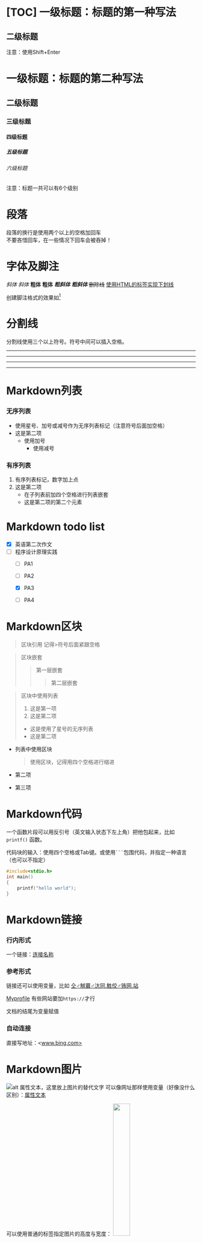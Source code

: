 [TOC]
一级标题：标题的第一种写法
======
二级标题
-----------
注意：使用Shift+Enter
# 一级标题：标题的第二种写法
## 二级标题
### 三级标题
#### 四级标题
##### 五级标题
###### 六级标题
注意：标题一共可以有6个级别
# 段落
段落的换行是使用两个以上的空格加回车  
不要吝惜回车，在一些情况下回车会被吞掉！

# 字体及脚注
*斜体*   _斜体_
**粗体** __粗体__
***粗斜体*** ___粗斜体___
~~删除线~~
<u>使用HTML的标签实现下划线</u>

创建脚注格式的效果如[^我是脚注]

[^我是脚注]:脚注内容在这里编辑
# 分割线
分割线使用三个以上符号。符号中间可以插入空格。
***
* * *
-----
- - -

# Markdown列表
### 无序列表
* 使用星号、加号或减号作为无序列表标记（注意符号后面加空格）
* 这是第二项
  + 使用加号
    - 使用减号
### 有序列表
1. 有序列表标记，数字加上点
2. 这是第二项
    - 在子列表前加四个空格进行列表嵌套
    - 这是第二项的第二个元素
# Markdown todo list
- [x] 英语第二次作文
- [ ] 程序设计原理实践
	- [ ] PA1
	- [ ] PA2
	- [x] PA3
	- [ ] PA4


# Markdown区块
> 区块引用
> 记得>符号后面紧跟空格

> 区块嵌套
> > 第一层嵌套
> >
> > > 第二层嵌套

> 区块中使用列表
> 1. 这是第一项
> 2. 这是第二项
> * 这是使用了星号的无序列表
> * 这是第二项

* 列表中使用区块 
  
    > 使用区块，记得用四个空格进行缩进
* 第二项
* 第三项

# Markdown代码
一个函数片段可以用反引号（英文输入状态下左上角）把他包起来，比如
`printf()` 函数。

代码块的输入：使用四个空格或Tab键。或使用` ``` `包围代码，并指定一种语言（也可以不指定） 

```c
#include<stdio.h>
int main()
{
	printf("hello world");
}
```

# Markdown链接
### 行内形式
一个链接：[连接名称](https://www.baidu.com)
### 参考形式
链接还可以使用变量，比如
[仝♂觩蕞♂汏同.鮏佼♂铕网.站][git]

[Myprofile][1]
有些网站要加`https://`才行

文档的结尾为变量赋值

[1]:https://github.com/uuanqin
[git]:https://www.github.com
### 自动连接
直接写地址：<www.bing.com>


# Markdown图片
![alt 属性文本，这里放上图片的替代文字](https://www.runoob.com/wp-content/uploads/2019/03/A042DF30-C232-46F3-8436-7D6C35351BBD.jpg "图片标题EXAMPLE")
可以像网址那样使用变量（好像没什么区别）：[属性文本][2]

[2]: https://res3.vmallres.com/shopdc/pic/fca60437-8165-440f-bf93-4c0d39607e3d.png	"华为手机"
可以使用普通的<img>标签指定图片的高度与宽度：
<img src="https://res3.vmallres.com/shopdc/pic/fca60437-8165-440f-bf93-4c0d39607e3d.png" width="30%">

# Markdown表格
|表头|表头(使用`-`分隔表头和其他行)|
| ---- | ---- |
| 单元格 (使用`|`分隔不同的单元格)| 单元格 |
|单元格|单元格|
可以设置表格的对齐方式
|左对齐|右对齐|居中对齐|
|:----|------:|:----:|
|单元格|单元格|单元格|
|单元格|单元格|单元格|

# 高级技巧
## 支持HTML的部分标签
### 一般标签
不在Markdown涵盖范围之内的标签，都可以直接在文档里面用HTML撰写。

使用<kbd>Ctrl</kbd>+<kbd>Alt</kbd>+<kbd>A</kbd>打开QQ截屏
<b>粗体文本</b>    <i>斜体文本</i>    <big>大号字体</big>    <small>小号字体</small>    <tt>等宽文本</tt>

这是<sub>下标</sub>   这是<sup>上标</sup>    换行标签<br>换行了

下面是看起来没啥用的标签：
<em>强调的内容(好像和斜体差不多)</em>    <strong>语气更强(粗体？)</strong>    <code>代码scanf()</code>    <var>变量</var>    <cite>引用</cite>

### 折叠段落

<details><summary>Title</summary>
content
</details>

### 设置锚点

<a href='#jump'>点我跳转</a>

[点我跳转2](#jump_two)

这里给出两种方法实现锚点~~，你最喜欢哪一种呢？请在评论区留言告诉小编吧！~~

<a name='jump'>跳转到这里</a>

<span id = "jump_two">跳转到这里2</span>

## 转义符`\`
以下符号可以转义
\  `  *  _  {}  []  ()  #  +  -  .  !

## 公式

使用` $$ `包裹LaTex或TeX格式的数学公式
$$
f(x)=\int^{+\infty}_{-\infty}\frac{1}{\sqrt{2\pi}}e^{-\frac{x^2}{2}}dx=\Phi(x)
$$

# 图

### 横向流程图
```mermaid
graph LR
A[方形] -->B(圆角)
    B --> C{条件a}
    C -->|a=1| D[结果1]
    C -->|a=2| E[结果2]
    F[横向流程图]
```
### 竖向流程图
```mermaid
graph TD
A[方形] --> B(圆角)
    B --> C{条件a}
    C --> |a=1| D[结果1]
    C --> |a=2| E[结果2]
    F[竖向流程图]
```
### 标准流程图
```flow
st=>start: 开始框
op=>operation: 处理框
cond=>condition: 判断框(是或否?)
sub1=>subroutine: 子流程
io=>inputoutput: 输入输出框
e=>end: 结束框
st->op->cond
cond(yes)->io->e
cond(no)->sub1(right)->op
```
### 标准流程图（横向）
```flow
st=>start: 开始框
op=>operation: 处理框
cond=>condition: 判断框(是或否?)
sub1=>subroutine: 子流程
io=>inputoutput: 输入输出框
e=>end: 结束框
st(right)->op(right)->cond
cond(yes)->io(bottom)->e
cond(no)->sub1(right)->op
```
### UML时序图
```sequence
对象A->对象B: 对象B你好吗?（请求）
Note right of 对象B: 对象B的描述
Note left of 对象A: 对象A的描述(提示)
对象B-->对象A: 我很好(响应)
对象A->对象B: 你真的好吗？
```
### UML标准时序图复杂
```sequence
Title: 标题：复杂使用
对象A->对象B: 对象B你好吗?（请求）
Note right of 对象B: 对象B的描述
Note left of 对象A: 对象A的描述(提示)
对象B-->对象A: 我很好(响应)
对象B->小三: 你好吗
小三-->>对象A: 对象B找我了
对象A->对象B: 你真的好吗？
Note over 小三,对象B: 我们是朋友
participant C
Note right of C: 没人陪我玩
```
### UML标准时序图
```mermaid
%% 时序图例子,-> 直线，-->虚线，->>实线箭头
  sequenceDiagram
    participant 张三
    participant 李四
    张三->王五: 王五你好吗？
    loop 健康检查
        王五->王五: 与疾病战斗
    end
    Note right of 王五: 合理 食物 <br/>看医生...
    李四-->>张三: 很好!
    王五->李四: 你怎么样?
    李四-->王五: 很好!
```
### 甘特图
```mermaid
%% 语法示例
        gantt
        dateFormat  YYYY-MM-DD
        title 软件开发甘特图
        section 设计
        需求                      :done,    des1, 2014-01-06,2014-01-08
        原型                      :active,  des2, 2014-01-09, 3d
        UI设计                     :         des3, after des2, 5d
    未来任务                     :         des4, after des3, 5d
        section 开发
        学习准备理解需求                      :crit, done, 2014-01-06,24h
        设计框架                             :crit, done, after des2, 2d
        开发                                 :crit, active, 3d
        未来任务                              :crit, 5d
        耍                                   :2d
        section 测试
        功能测试                              :active, a1, after des3, 3d
        压力测试                               :after a1  , 20h
        测试报告                               : 48h
```
